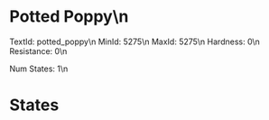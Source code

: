# Potted Poppy\n
TextId: potted_poppy\n
MinId: 5275\n
MaxId: 5275\n
Hardness: 0\n
Resistance: 0\n

Num States: 1\n
# States
```

```